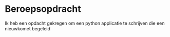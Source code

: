 # Beroepsopdracht
Ik heb een opdacht gekregen om een python applicatie te schrijven die een nieuwkomet begeleid
